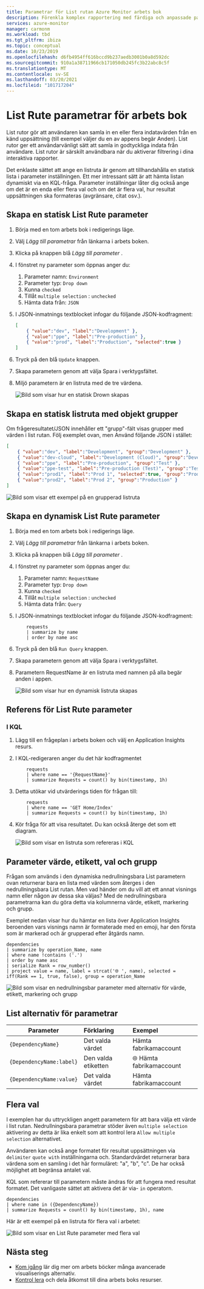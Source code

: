```yaml
---
title: Parametrar för List rutan Azure Monitor arbets bok
description: Förenkla komplex rapportering med färdiga och anpassade parameterstyrda arbets böcker som innehåller List parametrar
services: azure-monitor
manager: carmonm
ms.workload: tbd
ms.tgt_pltfrm: ibiza
ms.topic: conceptual
ms.date: 10/23/2019
ms.openlocfilehash: d6fb4954ff616bccd9b237aedb3001b0a8d592dc
ms.sourcegitcommit: 910a1a38711966cb171050db245fc3b22abc8c5f
ms.translationtype: MT
ms.contentlocale: sv-SE
ms.lasthandoff: 03/20/2021
ms.locfileid: "101717204"
---
```

# <a name="workbook-drop-down-parameters"></a>List Rute parametrar för arbets bok

List rutor gör att användaren kan samla in en eller flera indatavärden från en känd uppsättning (till exempel väljer du en av appens begär Anden). List rutor ger ett användarvänligt sätt att samla in godtyckliga indata från användare. List rutor är särskilt användbara när du aktiverar filtrering i dina interaktiva rapporter. 

Det enklaste sättet att ange en listruta är genom att tillhandahålla en statisk lista i parameter inställningen. Ett mer intressant sätt är att hämta listan dynamiskt via en KQL-fråga. Parameter inställningar låter dig också ange om det är en enda eller flera val och om det är flera val, hur resultat uppsättningen ska formateras (avgränsare, citat osv.).

## <a name="creating-a-static-drop-down-parameter"></a>Skapa en statisk List Rute parameter

1. Börja med en tom arbets bok i redigerings läge.
2. Välj _Lägg till parametrar_ från länkarna i arbets boken.
3. Klicka på knappen blå _Lägg till parameter_ .
4. I fönstret ny parameter som öppnas anger du:
    1. Parameter namn: `Environment`
    2. Parameter typ: `Drop down`
    3. Kunna `checked`
    4. Tillåt `multiple selection` : `unchecked`
    5. Hämta data från: `JSON`
5. I JSON-inmatnings textblocket infogar du följande JSON-kodfragment:
    ```json
    [
        { "value":"dev", "label":"Development" },
        { "value":"ppe", "label":"Pre-production" },
        { "value":"prod", "label":"Production", "selected":true }
    ]
    ```
6. Tryck på den blå `Update` knappen.
7. Skapa parametern genom att välja Spara i verktygsfältet.
8. Miljö parametern är en listruta med de tre värdena.

    ![Bild som visar hur en statisk Drown skapas](./media/workbooks-dropdowns/dropdown-create.png)

## <a name="creating-a-static-dropdown-with-groups-of-items"></a>Skapa en statisk listruta med objekt grupper

Om frågeresultatet/JSON innehåller ett "grupp"-fält visas grupper med värden i list rutan. Följ exemplet ovan, men Använd följande JSON i stället:

```json
[
    { "value":"dev", "label":"Development", "group":"Development" },
    { "value":"dev-cloud", "label":"Development (Cloud)", "group":"Development" },
    { "value":"ppe", "label":"Pre-production", "group":"Test" },
    { "value":"ppe-test", "label":"Pre-production (Test)", "group":"Test" },
    { "value":"prod1", "label":"Prod 1", "selected":true, "group":"Production" },
    { "value":"prod2", "label":"Prod 2", "group":"Production" }
]
```

![Bild som visar ett exempel på en grupperad listruta](./media/workbooks-dropdowns/grouped-dropDown.png)


## <a name="creating-a-dynamic-drop-down-parameter"></a>Skapa en dynamisk List Rute parameter
1. Börja med en tom arbets bok i redigerings läge.
2. Välj _Lägg till parametrar_ från länkarna i arbets boken.
3. Klicka på knappen blå _Lägg till parameter_ .
4. I fönstret ny parameter som öppnas anger du:
    1. Parameter namn: `RequestName`
    2. Parameter typ: `Drop down`
    3. Kunna `checked`
    4. Tillåt `multiple selection` : `unchecked`
    5. Hämta data från: `Query`
5. I JSON-inmatnings textblocket infogar du följande JSON-kodfragment:

    ```kusto
        requests
        | summarize by name
        | order by name asc
    ```
1. Tryck på den blå `Run Query` knappen.
2. Skapa parametern genom att välja Spara i verktygsfältet.
3. Parametern RequestName är en listruta med namnen på alla begär anden i appen.

    ![Bild som visar hur en dynamisk listruta skapas](./media/workbooks-dropdowns/dropdown-dynamic.png)

## <a name="referencing-drop-down-parameter"></a>Referens för List Rute parameter

### <a name="in-kql"></a>I KQL
1. Lägg till en frågeplan i arbets boken och välj en Application Insights resurs.
2. I KQL-redigeraren anger du det här kodfragmentet

    ```kusto
        requests
        | where name == '{RequestName}'
        | summarize Requests = count() by bin(timestamp, 1h)

    ```
3. Detta utökar vid utvärderings tiden för frågan till:

    ```kusto
        requests
        | where name == 'GET Home/Index'
        | summarize Requests = count() by bin(timestamp, 1h)
    ```

4. Kör fråga för att visa resultatet. Du kan också återge det som ett diagram.

    ![Bild som visar en listruta som refereras i KQL](./media/workbooks-dropdowns/dropdown-reference.png)


## <a name="parameter-value-label-selection-and-group"></a>Parameter värde, etikett, val och grupp
Frågan som används i den dynamiska nedrullningsbara List parametern ovan returnerar bara en lista med värden som återges i den nedrullningsbara List rutan. Men vad händer om du vill att ett annat visnings namn eller någon av dessa ska väljas? Med de nedrullningsbara parametrarna kan du göra detta via kolumnerna värde, etikett, markering och grupp.

Exemplet nedan visar hur du hämtar en lista över Application Insights beroenden vars visnings namn är formaterade med en emoji, har den första som är markerad och är grupperad efter åtgärds namn.

```kusto
dependencies
| summarize by operation_Name, name
| where name !contains ('.')
| order by name asc
| serialize Rank = row_number()
| project value = name, label = strcat('🌐 ', name), selected = iff(Rank == 1, true, false), group = operation_Name
```

![Bild som visar en nedrullningsbar parameter med alternativ för värde, etikett, markering och grupp](./media/workbooks-dropdowns/dropdown-more-options.png)


## <a name="drop-down-parameter-options"></a>List alternativ för parametrar
| Parameter | Förklaring | Exempel |
| ------------- |:-------------|:-------------|
| `{DependencyName}` | Det valda värdet | Hämta fabrikamaccount |
| `{DependencyName:label}` | Den valda etiketten | 🌐 Hämta fabrikamaccount |
| `{DependencyName:value}` | Det valda värdet | Hämta fabrikamaccount |

## <a name="multiple-selection"></a>Flera val
I exemplen har du uttryckligen angett parametern för att bara välja ett värde i list rutan. Nedrullningsbara parametrar stöder även `multiple selection` aktivering av detta är lika enkelt som att kontrol lera `Allow multiple selection` alternativet. 

Användaren kan också ange formatet för resultat uppsättningen via `delimiter` `quote with` inställningarna och. Standardvärdet returnerar bara värdena som en samling i det här formuläret: "a", "b", "c". De har också möjlighet att begränsa antalet val.

KQL som refererar till parametern måste ändras för att fungera med resultat formatet. Det vanligaste sättet att aktivera det är via- `in` operatorn.

```kusto
dependencies
| where name in ({DependencyName})
| summarize Requests = count() by bin(timestamp, 1h), name
```

Här är ett exempel på en listruta för flera val i arbetet:

![Bild som visar en List Rute parameter med flera val](./media/workbooks-dropdowns/dropdown-multiselect.png)

## <a name="next-steps"></a>Nästa steg

* [Kom igång](./workbooks-overview.md#visualizations) lär dig mer om arbets böcker många avancerade visualiserings alternativ.
* [Kontrol lera](./workbooks-access-control.md) och dela åtkomst till dina arbets boks resurser.